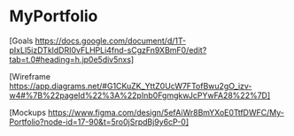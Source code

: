 # MyPortfolio

[Goals https://docs.google.com/document/d/1T-pIxLl5izDTkldDRI0vFLHPLi4fnd-sCgzFn9XBmF0/edit?tab=t.0#heading=h.jp0e5div5nxs]

[Wireframe https://app.diagrams.net/#G1CKuZK_YttZ0UcW7FTofBwu2gO_izv-w4#%7B%22pageId%22%3A%22pInb0FgmgkwJcPYwFA28%22%7D]

[Mockups https://www.figma.com/design/5efAiWr8BmYXoE0TtfDWFC/My-Portfolio?node-id=17-90&t=5ro0jSrpdBj9y6cP-0] 






